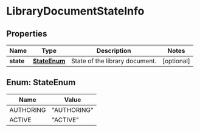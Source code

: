 
# LibraryDocumentStateInfo

## Properties
Name | Type | Description | Notes
------------ | ------------- | ------------- | -------------
**state** | [**StateEnum**](#StateEnum) | State of the library document. |  [optional]


<a name="StateEnum"></a>
## Enum: StateEnum
Name | Value
---- | -----
AUTHORING | &quot;AUTHORING&quot;
ACTIVE | &quot;ACTIVE&quot;



